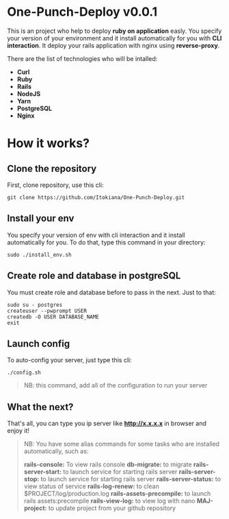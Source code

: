 # One-Punch-Deploy v0.0.1

This is an project who help to deploy **ruby on application** easly. You specify your version of your environment and it install automatically for you with **CLI interaction**. It deploy your rails application with nginx using **reverse-proxy**.

There are the list of technologies who will be intalled:

 - **Curl**
 - **Ruby**
 - **Rails**
 - **NodeJS**
 - **Yarn**
 - **PostgreSQL**
 - **Nginx**

# How it works?
## Clone the repository
First, clone repository, use this cli:

    git clone https://github.com/Itokiana/One-Punch-Deploy.git

## Install your env
You specify your version of env with cli interaction and it install automatically for you. To do that, type this command in your directory:

    sudo ./install_env.sh

## Create role and database in postgreSQL
You must create role and database before to pass in the next. Just to that:

    sudo su - postgres
    createuser --pwprompt USER
    createdb -O USER DATABASE_NAME
    exit

## Launch config

To auto-config your server, just type this cli:

    ./config.sh

> NB: this command, add all of the configuration to run your server

## What the next?

That's all, you can type you ip server like **http://x.x.x.x** in browser and enjoy it!

> NB: You have some alias commands for some tasks who are installed
> automatically, such as:
> 
> **rails-console:** To view rails console
> **db-migrate:** to migrate
> **rails-server-start:** to launch service for starting rails server
> **rails-server-stop:** to launch service for starting rails server
> **rails-server-status:** to view status of service
> **rails-log-renew:** to clean $PROJECT/log/production.log
> **rails-assets-precompile:** to launch rails assets:precompile
> **rails-view-log:** to view log with nano
> **MAJ-project:** to update project from your github repository

```
